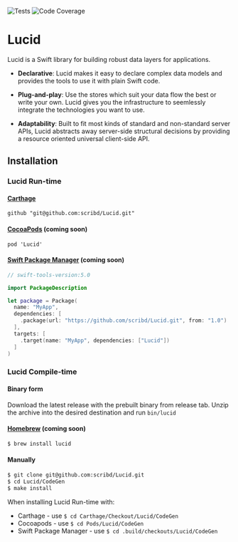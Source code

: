 ![Tests](https://github.com/scribd/Lucid/workflows/Tests/badge.svg) ![Code Coverage](https://s3.amazonaws.com/mobile.scribd.com/badges/Lucid/CodeGen.svg) 

# Lucid

Lucid is a Swift library for building robust data layers for applications.

- **Declarative**: Lucid makes it easy to declare complex data models and provides the tools to use it with plain Swift code.

- **Plug-and-play**: Use the stores which suit your data flow the best or write your own. Lucid gives you the infrastructure to seemlessly integrate the technologies you want to use.

- **Adaptability**: Built to fit most kinds of standard and non-standard server APIs, Lucid abstracts away server-side structural decisions by providing a resource oriented universal client-side API.

## Installation

### Lucid Run-time

#### [Carthage](https://github.com/Carthage/Carthage)

```
github "git@github.com:scribd/Lucid.git"
```

#### [CocoaPods](https://cocoapods.org) (coming soon)

```
pod 'Lucid'
```

#### [Swift Package Manager](https://swift.org/package-manager/) (coming soon)

```swift
// swift-tools-version:5.0

import PackageDescription

let package = Package(
  name: "MyApp",
  dependencies: [
    .package(url: "https://github.com/scribd/Lucid.git", from: "1.0")
  ],
  targets: [
    .target(name: "MyApp", dependencies: ["Lucid"])
  ]
)
```

### Lucid Compile-time

#### Binary form

Download the latest release with the prebuilt binary from release tab. Unzip the archive into the desired destination and run `bin/lucid`

#### [Homebrew](https://brew.sh) (coming soon)

```bash
$ brew install lucid
```

#### Manually

```bash
$ git clone git@github.com:scribd/Lucid.git
$ cd Lucid/CodeGen
$ make install
```

When installing Lucid Run-time with:

- Carthage - use `$ cd Carthage/Checkout/Lucid/CodeGen`
- Cocoapods - use `$ cd Pods/Lucid/CodeGen`
- Swift Package Manager - use `$ cd .build/checkouts/Lucid/CodeGen`
